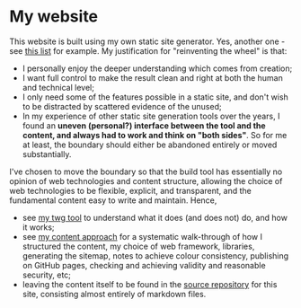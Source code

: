 # My website

This website is built using my own static site generator. Yes, another one - see [this list](https://jamstack.org/generators/) for example. My justification for "reinventing the wheel" is that:

- I personally enjoy the deeper understanding which comes from creation;
- I want full control to make the result clean and right at both the human and technical level;
- I only need some of the features possible in a static site, and don't wish to be distracted by scattered evidence of the unused;
- In my experience of other static site generation tools over the years, I found an **uneven (personal?) interface between the tool and the content, and always had to work and think on "both sides"**. So for me at least, the boundary should either be abandoned entirely or moved substantially.

I've chosen to move the boundary so that the build tool has essentially no opinion of web technologies and content structure, allowing the choice of web technologies to be flexible, explicit, and transparent, and the fundamental content easy to write and maintain. Hence,

- see [my twg tool](twg.html) to understand what it does (and does not) do, and how it works;
- see [my content approach](approach.html) for a systematic walk-through of how I structured the content, my choice of web framework, libraries, generating the sitemap, notes to achieve colour consistency, publishing on GitHub pages, checking and achieving validity and reasonable security, etc;
- leaving the content itself to be found in the [source repository](https://github.com/tcorbettclark/tcorbettclark.github.io) for this site, consisting almost entirely of markdown files.
